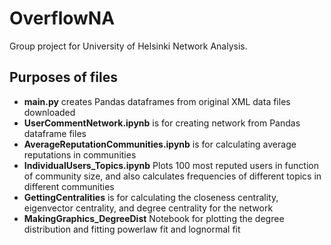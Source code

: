 # OverflowNA
Group project for University of Helsinki Network Analysis.

## Purposes of files

- **main.py** creates Pandas dataframes from original XML data files downloaded 
- **UserCommentNetwork.ipynb** is for creating network from Pandas dataframe files
- **AverageReputationCommunities.ipynb** is for calculating average reputations in communities
- **IndividualUsers_Topics.ipynb** Plots 100 most reputed users in function of community size, and also calculates frequencies of different topics in different communities 
- **GettingCentralities** is for calculating the closeness centrality, eigenvector centrality, and degree centrality for the network
- **MakingGraphics_DegreeDist** Notebook for plotting the degree distribution and fitting powerlaw fit and lognormal fit
